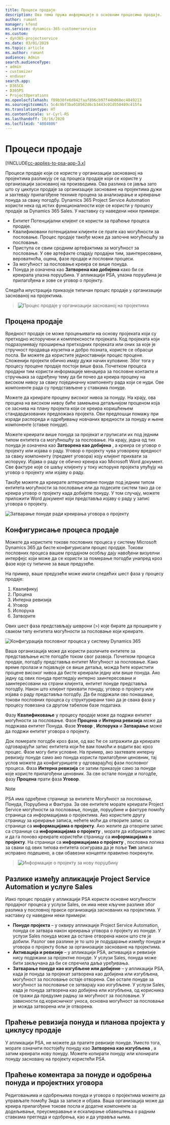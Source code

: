 ```yaml
---
title: Процеси продаје
description: Ова тема пружа информације о основним процесима продаје.
author: rumant
manager: kfend
ms.service: dynamics-365-customerservice
ms.custom:
- dyn365-projectservice
ms.date: 03/01/2019
ms.topic: article
ms.author: rumant
audience: Admin
search.audienceType:
- admin
- customizer
- enduser
search.app:
- D365CE
- D365PS
- ProjectOperations
ms.openlocfilehash: f09b30fe6d842faaf896cb97f44b060ec4049213
ms.sourcegitcommit: 5c4c9bf3ba018562d6cb3443c01d550489c415fa
ms.translationtype: HT
ms.contentlocale: sr-Cyrl-RS
ms.lasthandoff: 10/16/2020
ms.locfileid: "4084086"
---
```

# <a name="sales-processes"></a>Процеси продаје

[!INCLUDE[cc-applies-to-psa-app-3.x](../includes/cc-applies-to-psa-app-3x.md)]

Процеси продаје који се користе у организацији заснованој на пројектима разликују се од процеса продаје који се користе у организацији заснованој на производима. Ова разлика се јавља зато што су циклуси продаје за организације засноване на пројектима дужи и захтевају прилагођене технике процена за анализирање и креирање понуда за сваку погодбу. Dynamics 365 Project Service Automation користи нека од истих функционалности које се користи у процесу продаје за Dynamics 365 Sales. У наставку су наведени неки примери:

- Ентитет Потенцијални клијент се користи за праћење процеса продаје.
- Квалификовани потенцијални клијенти се прате као могућности за пословање. Процес продаје такође може да започне могућношћу за пословање.
- Приступа се свим сродним артефактима за могућност за пословање. У ове артефакте спадају продајни тим, заинтересовани, вероватноћа, оцена, фазе продаје и пословни процеси.
- За могућност за пословање креира се више понуда.
- Понуда је означена као **Затворена као добијена** како би се креирала улазна поруџбина. У апликацији PSA, улазна поруџбина је прилагођена и зове се уговор о пројекту.

Следећа илустрација приказује типичан процес продаје у организацији заснованој на пројектима.

> ![Процес продаје у организацији заснованој на пројектима](media/basic-guide-1.png)

## <a name="estimating-a-sale"></a>Процена продаје
Вредност продаје се може процењивати на основу пројеката који су претходно испоручени и комплексности пројеката. Код пројеката који подразумевају проширења претходних пројеката или оних за које је стручност продавца изузетна и добро позната, користе се обрасци посла. Ви можете да користите једноставнији процес процене. Сложенији пројекти обично имају дужи начин куповине. Због тога у процесу процене продаје постоји више фаза. Почетком процеса продајни тим користи информације менаџера за пословне контакте и стручњака за одређену тему да би почео да креира процену на високом нивоу за сваку појединачну компоненту рада који се нуди. Ове компоненте рада су представљене у ставкама понуде. 

Можете да креирате процену високог нивоа за понуду. На крају, ова процена на високом нивоу биће замењена детаљнијом проценом која се заснива на плану пројекта који се креира коришћењем стандардизованих предложака пројекта. Ови предлошци помажу при изради распореда и одређивању новчаних вредности за понуду и њене компоненте (ставке понуде). 

Можете креирати више понуда за пројекат и груписати их под једним типом ентитета са могућношћу за пословање. На крају, једна од тих понуда је означена као **Затворена као добијена** , а креира се уговор о пројекту или изјава о раду. Уговор о пројекту чува уговорену вредност за сваку компоненту (предмет уговора) коју клијент прихвати за испоруку. Изјава о раду се обично креира као Microsoft Word документ. Све фактуре које се шаљу клијенту у току испоруке пројекта упућују на уговор о пројекту или изјаву о раду.

Такође можете да креирате алтернативне понуде под једним типом ентитета могућности за пословање или да подесите систем тако да се креира уговор о пројекту када добијете понуду. У том случају, можете приложити Word документ који представља изјаву о раду у запис уговора о пројекту.

![Затварање понуде ради креирања уговора о пројекту](media/basic-guide-2.png)

## <a name="configuring-the-sales-process"></a>Конфигурисање процеса продаје
Можете да користите токове пословних процеса у систему Microsoft Dynamics 365 да бисте конфигурисали процес продаје. Токови пословних процеса вашем продајном особљу дају навођени визуелни интерфејс који може да се користи за померање погодби унапред кроз фазе које су типичне за ваше предузеће.

На пример, ваше предузеће може имати следећих шест фаза у процесу продаје:

1. Квалификуј
2. Процена
3. Интерна ревизија
4. Уговор
5. Испорука
6. Затворите

Ових шест фаза представљају шеврони (\>) које бирате да проширите у сваком типу ентитета могућности за пословање који креирате.

![Конфигурација пословног процеса у систему Dynamics 365](media/basic-guide-3.png)
 
Ваша организација може да користи различите ентитете за представљање исте погодбе током свог развоја. Почетком процеса продаје, погодбу представља ентитет Могућност за пословање. Како време пролази и појављује се више детаља, можда ћете користити процене високог нивоа да бисте креирали једну или више понуда. Ако једну од ових понуда прегледају интерно заинтересовани и заинтересовани на страни клијента, ентитет понуде представља погодбу. Након што клијент прихвати понуду, уговор о пројекту или изјава о раду представља погодбу. Да би подржали ово понашање, токови пословних процеса су структурирани тако да је свака фаза у процесу повезана са другом табелом базе података.

Фазу **Квалификовање** у процесу продаје може да подржи ентитет могућности за пословање. Фазе **Процена** и **Интерна ревизија** може да подржава ентитет Понуда. Фазе **Уговор** , **Испорука** и **Затварање** може да подржи ентитет уговора о пројекту.

Док померате погодбе кроз фазе, од вас ће се затражити да креирате одговарајући запис ентитета који ће вам помоћи и водити вас кроз процес. Фазе могу бити условне. На пример, ако захтевате интерну ревизију понуде само ако понуда користи прилагођени ценовник, тај услов можете да конфигуришете у одговарајућој фази пословног процеса. Фаза **Интерна ревизија** се затим приказује само за понуде које користе прилагођени ценовник. За све остале понуде и погодбе, фазу **Процена** прати фаза **Уговор**.

> [!NOTE]
> PSA има одређене странице за ентитете Могућност за пословање, Понуда, Поруџбина и Фактура. За ове ентитете морате креирати Project Service могућности за пословање, понуде, поруџбине и фактуре помоћу страница са информацијама о пројектима. Ако користите другу страницу за креирање записа, нећете моћи да отворите запис са странице са **информацијама о пројекту**. Ако желите да отворите запис са странице са **информацијама о пројекту** , морате да избришете запис и да га поново креирате користећи страницу са **информацијама о пројекту**. На страници са **информацијама о пројекту** , пословна логика за сваки од ових типова ентитета осигурава да је поље **Тип** записа исправно подешено, а сви обавезни концепти правилно покренути.

> ![Информације о пројекту за нову поруџбину](media/basic-guide-4.png)
 
## <a name="differences-between-project-service-automation-and-sales"></a>Разлике између апликације Project Service Automation и услуге Sales
Иако процес продаје у апликацији PSA користи основне могућности продајног процеса у услузи Sales, он има неке кључне разлике због разлика у пословној пракси организација заснованих на пројектима. У наставку су наведени неки примери:

- **Понуде пројекта** – у оквиру апликације Project Service Automation, понуда се затвара након креирања уговора о пројекту из понуде. У услузи Sales понуда може да остане отворена након што сте је добили. Разлог ове разлике је то што је подударање између понуде и уговора о пројекту боље за организације засноване на пројектима. 
- **Активација и ревизије** – у апликацији PSA, активација и ревизије нису подржани за пројектне понуде. У услузи Sales, понуда може бити закључана да би се спречила даља уређивања.
- **Затварање понуде као изгубљене или добијене** – у апликацији PSA, када је понуда за пројекат затворена као добијена или изгубљена, могућност за пословање остаје отворена. Све остале понуде за могућност за пословање се затварају као изгубљене. У услузи Sales, када је понуда затворена као добијена или изгубљена, од корисника се тражи да предузме радњу за могућност за пословање. У зависности од корисничког уноса, основна могућност за пословање је можда затворена или је отворена.

## <a name="tracking-revisions-to-quotes-and-project-plans-in-the-sales-cycle"></a>Праћење ревизија понуда и планова пројекта у циклусу продаје
У апликацији PSA, не можете да пратите ревизије понуде. Уместо тога, морате означити постојећу понуду као **Затворена као изгубљена** , а затим креирати нову понуду. Можете копирати понуду или клонирати понуду засновану на пројекту користећи PSA.

## <a name="tracking-comments-and-approvals-of-quotes-and-project-contracts"></a>Праћење коментара за понуде и одобрења понуда и пројектних уговора
Редиговањима и одобрењима понуда и уговора о пројектима можете да управљате помоћу Зида за записе и објава. Ваша организација може да креира прилагођене токове посла и додатне компоненте за додељивање, преусмеравање и ескалирање обавештења о радним ставкама прегледа и одобрења, као и да управља њима.
